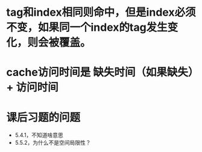 # tag和index相同则命中，但是index必须不变，如果同一个index的tag发生变化，则会被覆盖。

# cache访问时间是 缺失时间（如果缺失）+ 访问时间


# 课后习题的问题
+ 5.4.1，不知道啥意思
+ 5.5.2，为什么不是空间局限性？